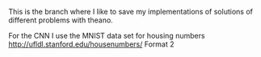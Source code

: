 This is the branch where I like to save my implementations of solutions of different problems with theano.

For the CNN I use the MNIST data set for housing numbers
http://ufldl.stanford.edu/housenumbers/
Format 2

